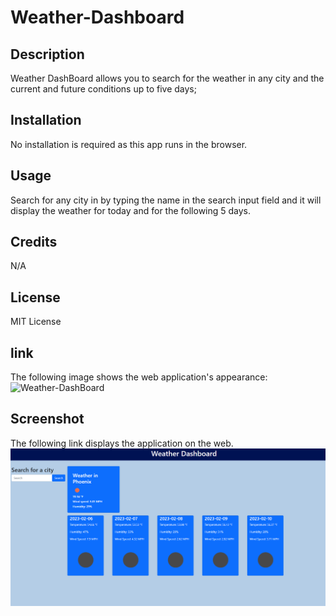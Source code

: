 # Weather-Dashboard

## Description

Weather DashBoard allows you to search for the weather in any city and the current and future conditions up to five days;

## Installation

No installation is required as this app runs in the browser.

## Usage

Search for any city in by typing the name in the search input field and it will display the weather for today and for the following 5 days.

## Credits

N/A

## License

MIT License

## link

The following image shows the web application's appearance:
![Weather-DashBoard](https://ll8719.github.io/Weather-Dashboard/)

## Screenshot

The following link displays the application on the web.
![screenshot](./images/weather.png)
